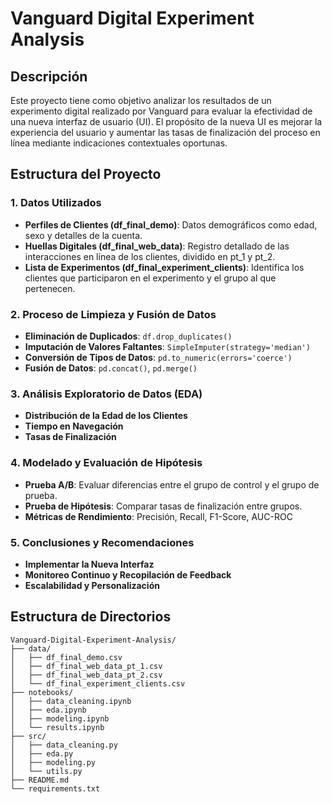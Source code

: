 # Vanguard Digital Experiment Analysis

## Descripción

Este proyecto tiene como objetivo analizar los resultados de un experimento digital realizado por Vanguard para evaluar la efectividad de una nueva interfaz de usuario (UI). El propósito de la nueva UI es mejorar la experiencia del usuario y aumentar las tasas de finalización del proceso en línea mediante indicaciones contextuales oportunas.

## Estructura del Proyecto

### 1. Datos Utilizados
- **Perfiles de Clientes (df_final_demo)**: Datos demográficos como edad, sexo y detalles de la cuenta.
- **Huellas Digitales (df_final_web_data)**: Registro detallado de las interacciones en línea de los clientes, dividido en pt_1 y pt_2.
- **Lista de Experimentos (df_final_experiment_clients)**: Identifica los clientes que participaron en el experimento y el grupo al que pertenecen.

### 2. Proceso de Limpieza y Fusión de Datos
- **Eliminación de Duplicados**: `df.drop_duplicates()`
- **Imputación de Valores Faltantes**: `SimpleImputer(strategy='median')`
- **Conversión de Tipos de Datos**: `pd.to_numeric(errors='coerce')`
- **Fusión de Datos**: `pd.concat()`, `pd.merge()`

### 3. Análisis Exploratorio de Datos (EDA)
- **Distribución de la Edad de los Clientes**
- **Tiempo en Navegación**
- **Tasas de Finalización**

### 4. Modelado y Evaluación de Hipótesis
- **Prueba A/B**: Evaluar diferencias entre el grupo de control y el grupo de prueba.
- **Prueba de Hipótesis**: Comparar tasas de finalización entre grupos.
- **Métricas de Rendimiento**: Precisión, Recall, F1-Score, AUC-ROC

### 5. Conclusiones y Recomendaciones
- **Implementar la Nueva Interfaz**
- **Monitoreo Continuo y Recopilación de Feedback**
- **Escalabilidad y Personalización**

## Estructura de Directorios

```plaintext
Vanguard-Digital-Experiment-Analysis/
├── data/
│   ├── df_final_demo.csv
│   ├── df_final_web_data_pt_1.csv
│   ├── df_final_web_data_pt_2.csv
│   └── df_final_experiment_clients.csv
├── notebooks/
│   ├── data_cleaning.ipynb
│   ├── eda.ipynb
│   ├── modeling.ipynb
│   └── results.ipynb
├── src/
│   ├── data_cleaning.py
│   ├── eda.py
│   ├── modeling.py
│   └── utils.py
├── README.md
└── requirements.txt
